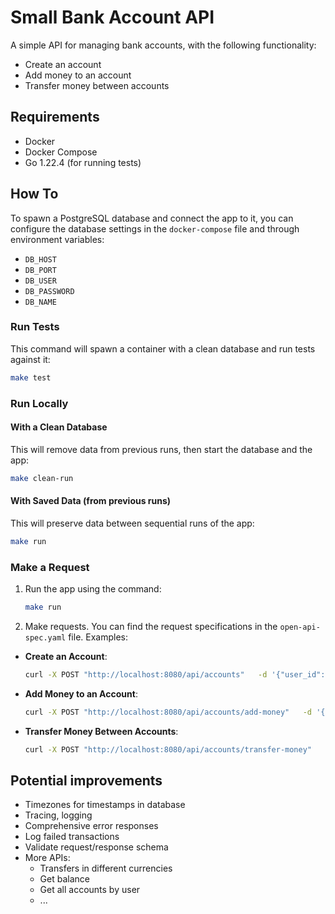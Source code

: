 # Small Bank Account API

A simple API for managing bank accounts, with the following functionality:
- Create an account
- Add money to an account
- Transfer money between accounts

## Requirements
- Docker
- Docker Compose
- Go 1.22.4 (for running tests)

## How To

To spawn a PostgreSQL database and connect the app to it, you can configure the database settings in the `docker-compose` file and through environment variables:

- `DB_HOST`
- `DB_PORT`
- `DB_USER`
- `DB_PASSWORD`
- `DB_NAME`

### Run Tests
This command will spawn a container with a clean database and run tests against it:
```bash
make test
```

### Run Locally

#### With a Clean Database
This will remove data from previous runs, then start the database and the app:
```bash
make clean-run
```

#### With Saved Data (from previous runs)
This will preserve data between sequential runs of the app:
```bash
make run
```

### Make a Request

1. Run the app using the command:
   ```bash
   make run
   ```
2. Make requests. You can find the request specifications in the `open-api-spec.yaml` file. Examples:

- **Create an Account**:
  ```bash
  curl -X POST "http://localhost:8080/api/accounts"   -d '{"user_id": "123e4567-e89b-12d3-a456-426614174000", "currency": "USD"}'
  ```

- **Add Money to an Account**:
  ```bash
  curl -X POST "http://localhost:8080/api/accounts/add-money"   -d '{"user_id": "123e4567-e89b-12d3-a456-426614174000", "account_id": "d1f75516-0526-4c07-bd5b-eebb0feec2a0", "currency": "USD", "amount": 1}'
  ```

- **Transfer Money Between Accounts**:
  ```bash
  curl -X POST "http://localhost:8080/api/accounts/transfer-money"   -d '{"user_id": "123e4567-e89b-12d3-a456-426614174000", "source_account_id": "d1f75516-0526-4c07-bd5b-eebb0feec2a0", "target_account_id": "d8b4dcff-8b69-4ce7-8db4-e3d9ae412dc1", "currency": "USD", "amount": 1}'
  ```

## Potential improvements

- Timezones for timestamps in database
- Tracing, logging
- Comprehensive error responses
- Log failed transactions
- Validate request/response schema
- More APIs:
    - Transfers in different currencies
    - Get balance
    - Get all accounts by user
    - ...

